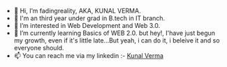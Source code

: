 - 👋 Hi, I’m fadingreality, AKA, KUNAL VERMA.
- 📖 I'm an third year under grad in B.tech in IT branch.
- 👀 I’m interested in Web Development and Web 3.0.
- 🌱 I’m currently learning Basics of WEB 2.0. but hey!, I'have just begun my growth, even if it's little late...But yeah, i can do it, i beleive it and so everyone should.
- 📫 You can reach me via my linkedin :- <a href = "https://www.linkedin.com/in/kunal-verma-86aa0b204/" target="_blank">Kunal Verma</a>

